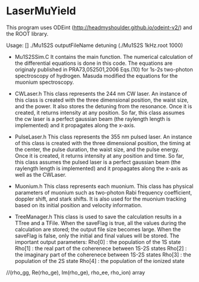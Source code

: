# LaserMuYield

This program uses ODEint (http://headmyshoulder.github.io/odeint-v2/) and the ROOT library.

Usage:
 [] ./Mu1S2S outputFileName detuning  (./Mu1S2S 1kHz.root 1000)


 - Mu1S2SSim.C
   It contains the main function. The numerical calculation of the differential equations is done in this code.
   The equations are originaly published in PRA73,052501,2006 Eqs.(10) for 1s-2s two-photon spectroscopy of hydrogen.
   Masuda modified the equations for the muonium spectroscopy.

 - CWLaser.h
   This class represents the 244 nm CW laser. An instance of this class is created with the three dimensional position, the waist size, and the power.
   It also stores the detuning from the resonance. Once it is created, it returns intensity at any position.
   So far, this class assumes the cw laser is a perfect gaussian beam (the raylength length is implemented) and it propagates along the x-axis.

 - PulseLaser.h
   This class represents the 355 nm pulsed laser. An instance of this class is created with the three dimensional position, the timing at the center, the pulse duration, the waist size, and the pulse energy.
   Once it is created, it returns intensity at any position and time.
   So far, this class assumes the pulsed laser is a perfect gaussian beam (the raylength length is implemented) and it propagates along the x-axis as well as the CWLaser.

 - Muonium.h
   This class represents each muonium. This class has physical parameters of muonium such as two-photon Rabi frequency coefficient, doppler shift, and stark shifts.
   It is also used for the muonium tracking based on its initial position and velocity information.

 - TreeManager.h
   This class is used to save the calculation results in a TTree and a TFile.
   When the saveFlag is true, all the values during the calculation are stored; the output file size becomes large.
   When the saveFlag is false, only the initial and final values will be stored.
   The important output parameters:
       Rho[0] : the population of the 1S state
       Rho[1] : the real part of the coherenece between 1S-2S states
       Rho[2] : the imaginary part of the coherenece between 1S-2S states
       Rho[3] : the population of the 2S state
       Rho[4] : the population of the ionized state
 
 //(rho_gg, Re(rho_ge), Im(rho_ge), rho_ee, rho_ion) array